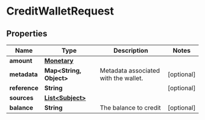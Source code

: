 

# CreditWalletRequest


## Properties

| Name | Type | Description | Notes |
|------------ | ------------- | ------------- | -------------|
|**amount** | [**Monetary**](Monetary.md) |  |  |
|**metadata** | **Map&lt;String, Object&gt;** | Metadata associated with the wallet. |  [optional] |
|**reference** | **String** |  |  [optional] |
|**sources** | [**List&lt;Subject&gt;**](Subject.md) |  |  |
|**balance** | **String** | The balance to credit |  [optional] |




